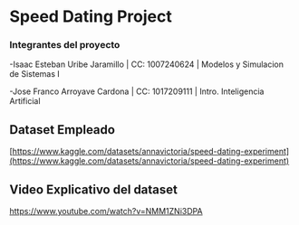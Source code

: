 # Speed Dating Project

### Integrantes del proyecto

-Isaac Esteban Uribe Jaramillo      |  CC: 1007240624  |  Modelos y Simulacion de Sistemas I

-Jose Franco Arroyave Cardona       |  CC: 1017209111  |  Intro. Inteligencia Artificial



<h2>Dataset Empleado</h2>	


[https://www.kaggle.com/datasets/annavictoria/speed-dating-experiment](https://www.kaggle.com/datasets/annavictoria/speed-dating-experiment)

<h2>Video Explicativo del dataset</h2>	

https://www.youtube.com/watch?v=NMM1ZNi3DPA

